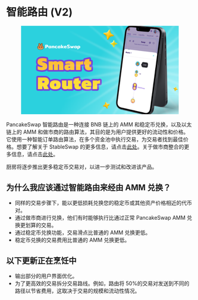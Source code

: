 # 智能路由 (V2)

<figure><img src="../../../.gitbook/assets/Smart Router.png" alt=""><figcaption></figcaption></figure>

PancakeSwap 智能路由是一种连接 BNB 链上的 AMM 和稳定币兑换，以及以太链上的 AMM 和做市商的路由算法，其目的是为用户提供更好的流动性和价格。它使用一种智能订单路由算法，在多个资金池中执行交易，为交易者找到最佳价格。想要了解关于 StableSwap 的更多信息，请点击[此处](../../wen-ding-bi-dui-huan/)。关于做市商整合的更多信息，请点击[此处](../market-maker-integration.md)。&#x20;

厨房将逐步推出更多稳定币交易对，以进一步测试和改进该产品。

## 为什么我应该通过智能路由来经由 AMM 兑换？

* 同样的交易步骤下，能以更低损耗兑换您的稳定币或其他资产价格相近的代币对。&#x20;
* 通过做市商进行兑换，他们有时能够执行比通过正常 PancakeSwap AMM 兑换更划算的交易。
* 通过稳定币兑换功能，交易滑点比普通的 AMM 兑换更低。&#x20;
* 稳定币兑换的交易费用比普通的 AMM 兑换更低。

## 以下更新正在烹饪中&#x20;

* 输出部分的用户界面优化。&#x20;
* 为了更高效的交易拆分交易路线。例如，路由将 50%的交易对发送到不同的路径以节省费用，这取决于交易的规模和流动性情况。&#x20;
